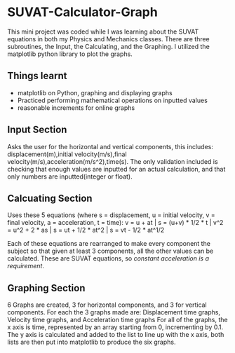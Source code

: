 # SUVAT-Calculator-Graph
This mini project was coded while I was learning about the SUVAT equations in both my Physics and Mechanics classes.
There are three subroutines, the Input, the Calculating, and the Graphing. I utilized the matplotlib python library to plot the graphs.

## Things learnt
- matplotlib on Python, graphing and displaying graphs
- Practiced performing mathematical operations on inputted values
- reasonable increments for online graphs

## Input Section
Asks the user for the horizontal and vertical components, this includes: displacement(m),initial velocity(m/s),final velocity(m/s),acceleration(m/s^2),time(s).
The only validation included is checking that enough values are inputted for an actual calculation, and that only numbers are inputted(integer or float).

## Calcuating Section
Uses these 5 equations (where s = displacement, u = initial velocity, v = final velocity, a = acceleration, t = time):
v = u + at    |   s = (u+v) * 1/2 * t   |   v^2 = u^2 + 2 * as    |   s = ut + 1/2 * at^2   |   s = vt - 1/2 * at^1/2

Each of these equations are rearranged to make every component the subject so that given at least 3 components, all the other values can be calculated.
These are SUVAT equations, so *constant acceleration is a requirement*.

## Graphing Section
6 Graphs are created, 3 for horizontal components, and 3 for vertical components. For each the 3 graphs made are: Displacement time graphs, Velocity time graphs, and Acceleration time graphs
For all of the graphs, the x axis is time, represented by an array starting from 0, incrementing by 0.1. The y axis is calculated and added to the list to line up with the x axis, both lists are then put into matplotlib to produce the six graphs.
